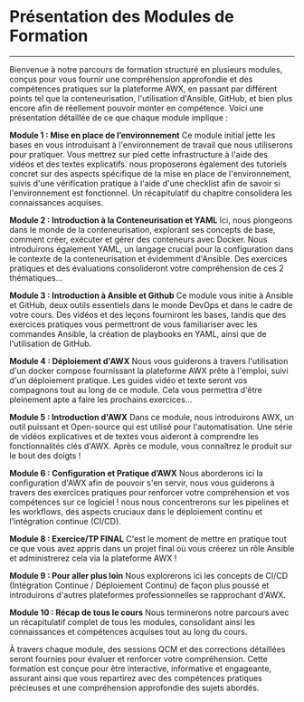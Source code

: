 # **Présentation des Modules de Formation**

---

Bienvenue à notre parcours de formation structuré en plusieurs modules, conçus pour vous fournir une compréhension approfondie et des compétences pratiques sur la plateforme AWX, en passant par différent points tel que la conteneurisation, l'utilisation d'Ansible, GitHub, et bien plus encore afin de réellement pouvoir monter en compétence. Voici une présentation détaillée de ce que chaque module implique :

**Module 1 : Mise en place de l’environnement**
Ce module initial jette les bases en vous introduisant à l'environnement de travail que nous utiliserons pour pratiquer. Vous mettrez sur pied cette infrastructure à l'aide des vidéos et des textes explicatifs. nous proposerons également des tutoriels concret sur des aspects spécifique de la mise en place de l'environnement, suivis d'une vérification pratique à l'aide d'une checklist afin de savoir si l'environnement est fonctionnel. Un récapitulatif du chapitre consolidera les connaissances acquises.

**Module 2 : Introduction à la Conteneurisation et YAML**
Ici, nous plongeons dans le monde de la conteneurisation, explorant ses concepts de base, comment créer, exécuter et gérer des conteneurs avec Docker. Nous introduirons également YAML, un langage crucial pour la configuration dans le contexte de la conteneurisation et évidemment d'Ansible. Des exercices pratiques et des évaluations consolideront votre compréhension de ces 2 thématiques...

**Module 3 : Introduction à Ansible et Github**
Ce module vous initie à Ansible et GitHub, deux outils essentiels dans le monde DevOps et dans le cadre de votre cours. Des vidéos et des leçons fourniront les bases, tandis que des exercices pratiques vous permettront de vous familiariser avec les commandes Ansible, la création de playbooks en YAML, ainsi que de  l'utilisation de GitHub.

**Module 4 : Déploiement d'AWX**
Nous vous guiderons à travers l'utilisation d'un docker compose fournissant la plateforme AWX prête à l'emploi, suivi d'un déploiement pratique. Les guides vidéo et texte seront vos compagnons tout au long de ce module. Cela vous permettra d'être pleinement apte a faire les prochains exercices... 

**Module 5 : Introduction d'AWX**
Dans ce module, nous introduirons AWX, un outil puissant et Open-source qui est utilisé pour l'automatisation. Une série de vidéos explicatives et de textes vous aideront à comprendre les fonctionnalités clés d'AWX. Après ce module, vous connaîtrez le produit sur le bout des doigts !

**Module 6 : Configuration et Pratique d’AWX**
Nous aborderons ici la configuration d'AWX afin de pouvoir s'en servir, nous vous guiderons à travers des exercices pratiques pour renforcer votre compréhension et vos compétences sur ce logiciel ! nous nous concentrerons sur les pipelines et les workflows, des aspects cruciaux dans le déploiement continu et l'intégration continue (CI/CD).

**Module 8 : Exercice/TP FINAL**
C'est le moment de mettre en pratique tout ce que vous avez appris dans un projet final où vous créerez un rôle Ansible et administrerez cela via la plateforme AWX !

**Module 9 : Pour aller plus loin**
Nous explorerons ici les concepts de CI/CD (Intégration Continue / Déploiement Continu) de façon plus poussé et introduirons d'autres plateformes professionnelles se rapprochant d'AWX.

**Module 10 : Récap de tous le cours**
Nous terminerons notre parcours avec un récapitulatif complet de tous les modules, consolidant ainsi les connaissances et compétences acquises tout au long du cours.

À travers chaque module, des sessions QCM et des corrections détaillées seront fournies pour évaluer et renforcer votre compréhension. Cette formation est conçue pour être interactive, informative et engageante, assurant ainsi que vous repartirez avec des compétences pratiques précieuses et une compréhension approfondie des sujets abordés.


